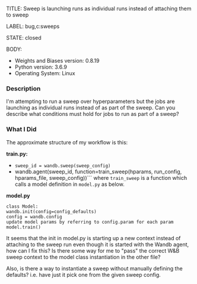 TITLE:
Sweep is launching runs as individual runs instead of attaching them to sweep

LABEL:
bug,c:sweeps

STATE:
closed

BODY:
* Weights and Biases version: 0.8.19
* Python version: 3.6.9
* Operating System: Linux

### Description

I'm attempting to run a sweep over hyperparameters but the jobs are launching as individual runs instead of as part of the sweep. Can you describe what conditions must hold for jobs to run as part of a sweep?
 
### What I Did

The approximate structure of my workflow is this: 

**train.py:**
* `sweep_id = wandb.sweep(sweep_config)`
* wandb.agent(sweep_id, function=train_sweep(hparams, run_config, hparams_file, sweep_config))```
where `train_sweep` is a function which calls a model definition in `model.py` as below.

**model.py**
```
class Model:
wandb.init(config=config_defaults)
config = wandb.config
update model params by referring to config.param for each param
model.train()
```

It seems that the init in model.py is starting up a new context instead of attaching to the sweep run even though it is started with the Wandb agent, how can I fix this? Is there some way for me to "pass" the correct W&B sweep context to the model class instantiation in the other file?

Also, is there a way to instantiate a sweep without manually defining the defaults? i.e. have just it pick one from the given sweep config.

